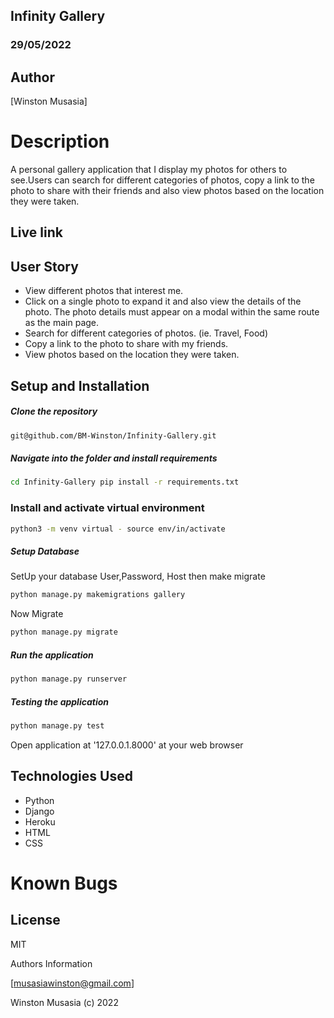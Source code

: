 ## Infinity Gallery

### 29/05/2022

## Author

[Winston Musasia]

# Description

A personal gallery application that I display my photos for others to see.Users can search for different categories of photos, copy a link to the photo to share with their friends and also view photos based on the location they were taken.


## Live link


## User Story

* View different photos that interest me.
* Click on a single photo to expand it and also view the details of the photo. The photo details must appear on a modal within the same route as the main page.
* Search for different categories of photos. (ie. Travel, Food)
* Copy a link to the photo to share with my friends.
* View photos based on the location they were taken.

## Setup and Installation

##### Clone the repository
```bash
git@github.com/BM-Winston/Infinity-Gallery.git
```
##### Navigate into the folder and install requirements 
```bash
cd Infinity-Gallery pip install -r requirements.txt
```
### Install and activate virtual environment
```bash
python3 -m venv virtual - source env/in/activate
```
 ##### Setup Database  
  SetUp your database User,Password, Host then make migrate  
 ```bash 
python manage.py makemigrations gallery
 ``` 
 Now Migrate  
 ```bash 
 python manage.py migrate 
```
##### Run the application  
 ```bash 
 python manage.py runserver 
``` 

##### Testing the application  
 ```bash 
 python manage.py test 
```

Open application at '127.0.0.1.8000' at your web browser



## Technologies Used

* Python
* Django
* Heroku
* HTML
* CSS

# Known Bugs


## License
MIT

Authors Information

[musasiawinston@gmail.com]

Winston Musasia (c) 2022





